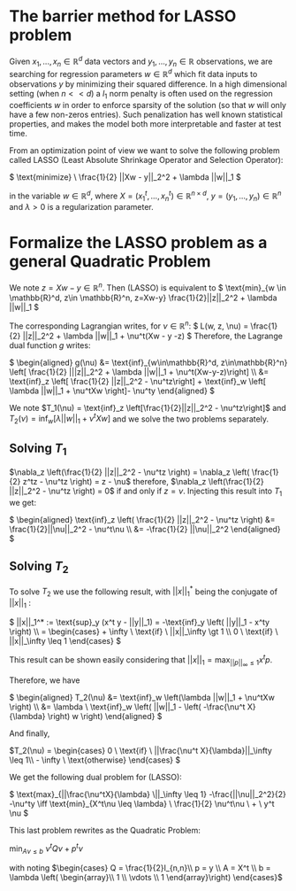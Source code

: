 # The barrier method for LASSO problem

Given $x_1, ..., x_n \in \mathbb{R}^d$ data vectors and $y_1, ..., y_n \in \mathbb{R}$ observations, we are searching for regression parameters $w \in \mathbb{R}^d$ which fit data inputs to observations $y$ by minimizing their squared difference. In a high dimensional setting (when $n << d$) a $l_1$ norm penalty is often used on the regression coefficients $w$ in order to enforce sparsity of the solution (so that $w$ will only have a few non-zeros entries). Such penalization has well known statistical properties, and makes the model both more interpretable and faster at test time.

From an optimization point of view we want to solve the following problem called LASSO (Least Absolute Shrinkage Operator and Selection Operator): 

$`
\text{minimize} \ \frac{1}{2} ||Xw - y||_2^2 + \lambda ||w||_1
`$


in the variable $w \in \mathbb{R}^d$, where $X = (x_1^t, ..., x_n^t) \in \mathbb{R}^{n \times d}$, $y=(y_1, ..., y_n) \in \mathbb{R}^n$ and $\lambda > 0$ is a regularization parameter.  

# Formalize the LASSO problem as a general Quadratic Problem

We note $z=Xw-y \in \mathbb{R}^n$. Then (LASSO) is equivalent to 
$`
\text{min}_{w \in \mathbb{R}^d, z\in \mathbb{R}^n, z=Xw-y} \frac{1}{2}||z||_2^2 + \lambda ||w||_1
`$

The corresponding Lagrangian writes, for $\nu \in \mathbb{R}^n$:
$`
L(w, z, \nu) = \frac{1}{2} ||z||_2^2 + \lambda ||w||_1 + \nu^t(Xw - y -z)
`$ Therefore, the Lagrange dual function $`g`$ writes:


$`
\begin{aligned} g(\nu) &= \text{inf}_{w\in\mathbb{R}^d, z\in\mathbb{R}^n} \left[  \frac{1}{2} |||z||_2^2 + \lambda ||w||_1 + \nu^t(Xw-y-z)\right] \\
                       &= \text{inf}_z \left[ \frac{1}{2} ||z||_2^2 - \nu^tz\right] + \text{inf}_w \left[ \lambda ||w||_1 + \nu^tXw \right]- \nu^ty
\end{aligned}
`$

We note $T_1(\nu) = \text{inf}_z \left[\frac{1}{2}||z||_2^2 - \nu^tz\right]$ and $T_2(\nu) = \text{inf}_w \left[ \lambda ||w||_1 + \nu^tXw \right]$ and we solve the two problems separately.

## Solving $T_{1}$

$\nabla_z \left(\frac{1}{2} ||z||_2^2 - \nu^tz \right) = \nabla_z \left( \frac{1}{2} z^tz - \nu^tz \right) = z - \nu$
therefore, $\nabla_z \left(\frac{1}{2} ||z||_2^2 - \nu^tz \right) = 0$ if and only if $z=\nu$. Injecting this result into $T_1$ we get:

$` \begin{aligned}
\text{inf}_z \left( \frac{1}{2} ||z||_2^2 - \nu^tz \right) &= \frac{1}{2}||\nu||_2^2 - \nu^t\nu \\
                                                           &= -\frac{1}{2} ||\nu||_2^2
\end{aligned}
`$


## Solving $T_{2}$

To solve $T_2$ we use the following result, with $`||x||_1^*`$ being the conjugate of $`||x||_1`$ :

 $`
||x||_1^* := \text{sup}_y (x^t y - ||y||_1) = -\text{inf}_y \left( ||y||_1 - x^ty \right) \\
           = \begin{cases}
                        + \infty \ \text{if} \ ||x||_\infty \gt 1 \\
                        0 \ \text{if} \ ||x||_\infty \leq 1
               \end{cases}
`$

This result can be shown easily considering that $`||x||_1 = \max_{||p||_\infty \leq 1} x^tp `$.


Therefore, we have 

$` \begin{aligned}
T_2(\nu) &= \text{inf}_w \left(\lambda ||w||_1 + \nu^tXw \right) \\
         &= \lambda \ \text{inf}_w \left( ||w||_1 - \left( -\frac{\nu^t X}{\lambda} \right) w \right) 
\end{aligned}
`$

And finally, 

$`T_2(\nu)         = \begin{cases}
                        0 \ \text{if} \ ||\frac{\nu^t X}{\lambda}||_\infty \leq 1\\
                        - \infty \ \text{otherwise}
            \end{cases}
`$

We get the following dual problem for (LASSO): 

$`
\text{max}_{||\frac{\nu^tX}{\lambda} \||_\infty \leq 1} -\frac{||\nu||_2^2}{2} -\nu^ty
\iff
\text{min}_{X^t\nu \leq \lambda} \ \frac{1}{2} \nu^t\nu \ + \ y^t \nu
`$

This last problem rewrites as the Quadratic Problem:

$`
\min_{A\nu \leq b} \ \nu^tQ\nu + p^t \nu
`$

with noting 
$`\begin{cases}
Q = \frac{1}{2}I_{n,n}\\
p = y \\
A = X^t \\
b = \lambda \left( \begin{array}\\
1 \\
\vdots \\
1 
\end{array}\right) 
\end{cases}`$

